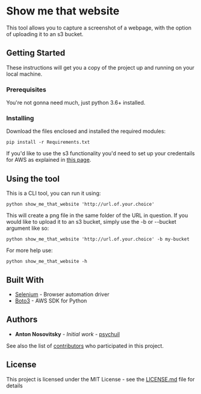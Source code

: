 # Show me that website

This tool allows you to capture a screenshot of a webpage, with the option of uploading it to an s3 bucket.

## Getting Started

These instructions will get you a copy of the project up and running on your local machine.

### Prerequisites

You're not gonna need much, just python 3.6+ installed.

### Installing

Download the files enclosed and installed the required modules:

```
pip install -r Requirements.txt
```
If you'd like to use the s3 functionality you'd need to set up your credentails for AWS as explained in [this page](https://docs.aws.amazon.com/cli/latest/userguide/cli-chap-configure.html).

## Using the tool

This is a CLI tool, you can run it using:
```
python show_me_that_website 'http://url.of.your.choice'
```
This will create a png file in the same folder of the URL in question.
If you would like to upload it to an s3 bucket, simply use the -b or --bucket argument like so:

```
python show_me_that_website 'http://url.of.your.choice' -b my-bucket
```

For more help use:

```
python show_me_that_website -h
```

## Built With

* [Selenium](https://www.seleniumhq.org/) - Browser automation driver
* [Boto3](https://github.com/boto/boto3) - AWS SDK for Python

## Authors

* **Anton Nosovitsky** - *Initial work* - [psychuil](https://github.com/psychuil)

See also the list of [contributors](https://github.com/your/project/contributors) who participated in this project.

## License

This project is licensed under the MIT License - see the [LICENSE.md](LICENSE.md) file for details


